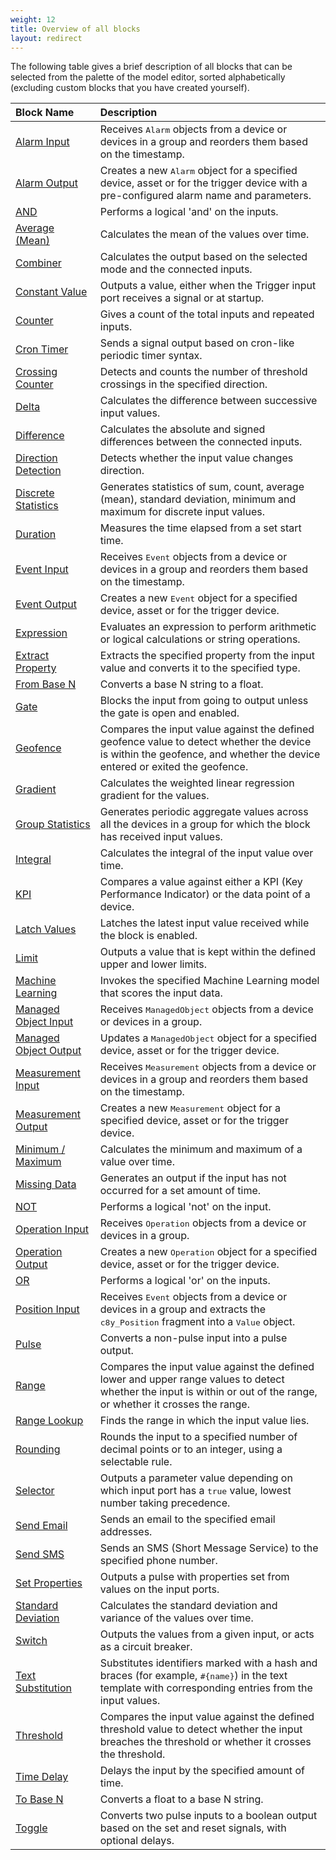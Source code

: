 ```yaml
---
weight: 12
title: Overview of all blocks
layout: redirect
---
```


The following table gives a brief description of all blocks that can be selected from the palette of the model editor, sorted alphabetically (excluding custom blocks that you have created yourself).

|Block Name|Description|
|:---|:---|
|[Alarm Input](#alarm-input)|Receives <tt>Alarm</tt> objects from a device or devices in a group and reorders them based on the timestamp.|
|[Alarm Output](#alarm-output)|Creates a new <tt>Alarm</tt> object for a specified device, asset or for the trigger device with a pre-configured alarm name and parameters.|
|[AND](#and)|Performs a logical 'and' on the inputs.|
|[Average (Mean)](#average-mean)|Calculates the mean of the values over time.|
|[Combiner](#combiner)|Calculates the output based on the selected mode and the connected inputs.|
|[Constant Value](#constant-value)|Outputs a value, either when the Trigger input port receives a signal or at startup.|
|[Counter](#counter)|Gives a count of the total inputs and repeated inputs.|
|[Cron Timer](#cron-timer)|Sends a signal output based on cron-like periodic timer syntax.|
|[Crossing Counter](#crossing-counter)|Detects and counts the number of threshold crossings in the specified direction.|
|[Delta](#delta)|Calculates the difference between successive input values.|
|[Difference](#difference)|Calculates the absolute and signed differences between the connected inputs.|
|[Direction Detection](#direction-detection)|Detects whether the input value changes direction.|
|[Discrete Statistics](#discrete-statistics)|Generates statistics of sum, count, average (mean), standard deviation, minimum and maximum for discrete input values.|
|[Duration](#duration)|Measures the time elapsed from a set start time.|
|[Event Input](#event-input)|Receives <tt>Event</tt> objects from a device or devices in a group and reorders them based on the timestamp.|
|[Event Output](#event-output)|Creates a new <tt>Event</tt> object for a specified device, asset or for the trigger device.|
|[Expression](#expression)|Evaluates an expression to perform arithmetic or logical calculations or string operations.|
|[Extract Property](#extract-property)|Extracts the specified property from the input value and converts it to the specified type.|
|[From Base N](#from-base-n)|Converts a base N string to a float.|
|[Gate](#gate)|Blocks the input from going to output unless the gate is open and enabled.|
|[Geofence](#geofence)|Compares the input value against the defined geofence value to detect whether the device is within the geofence, and whether the device entered or exited the geofence.|
|[Gradient](#gradient)|Calculates the weighted linear regression gradient for the values.|
|[Group Statistics](#group-statistics)|Generates periodic aggregate values across all the devices in a group for which the block has received input values.|
|[Integral](#integral)|Calculates the integral of the input value over time.|
|[KPI](#kpi)|Compares a value against either a KPI (Key Performance Indicator) or the data point of a device.|
|[Latch Values](#latch-values)|Latches the latest input value received while the block is enabled.|
|[Limit](#limit)|Outputs a value that is kept within the defined upper and lower limits.|
|[Machine Learning](#machine-learning)|Invokes the specified Machine Learning model that scores the input data.|
|[Managed Object Input](#managed-object-input)|Receives <tt>ManagedObject</tt> objects from a device or devices in a group.|
|[Managed Object Output](#managed-object-output)|Updates a <tt>ManagedObject</tt> object for a specified device, asset or for the trigger device.|
|[Measurement Input](#measurement-input)|Receives <tt>Measurement</tt> objects from a device or devices in a group and reorders them based on the timestamp.|
|[Measurement Output](#measurement-output)|Creates a new <tt>Measurement</tt> object for a specified device, asset or for the trigger device.|
|[Minimum / Maximum](#minimum--maximum)|Calculates the minimum and maximum of a value over time.|
|[Missing Data](#missing-data)|Generates an output if the input has not occurred for a set amount of time.|
|[NOT](#not)|Performs a logical 'not' on the input.|
|[Operation Input](#operation-input)|Receives <tt>Operation</tt> objects from a device or devices in a group.|
|[Operation Output](#operation-output)|Creates a new <tt>Operation</tt> object for a specified device, asset or for the trigger device.|
|[OR](#or)|Performs a logical 'or' on the inputs.|
|[Position Input](#position-input)|Receives <tt>Event</tt> objects from a device or devices in a group and extracts the <tt>c8y_Position</tt> fragment into a <tt>Value</tt> object.|
|[Pulse](#pulse)|Converts a non-pulse input into a pulse output.|
|[Range](#range)|Compares the input value against the defined lower and upper range values to detect whether the input is within or out of the range, or whether it crosses the range.|
|[Range Lookup](#range-lookup)|Finds the range in which the input value lies.|
|[Rounding](#rounding)|Rounds the input to a specified number of decimal points or to an integer, using a selectable rule.|
|[Selector](#selector)|Outputs a parameter value depending on which input port has a <tt>true</tt> value, lowest number taking precedence.|
|[Send Email](#send-email)|Sends an email to the specified email addresses.|
|[Send SMS](#send-sms)|Sends an SMS (Short Message Service) to the specified phone number.|
|[Set Properties](#set-properties)|Outputs a pulse with properties set from values on the input ports.|
|[Standard Deviation](#standard-deviation)|Calculates the standard deviation and variance of the values over time.|
|[Switch](#switch)|Outputs the values from a given input, or acts as a circuit breaker.|
|[Text Substitution](#text-substitution)|Substitutes identifiers marked with a hash and braces (for example, <tt>#{name}</tt>) in the text template with corresponding entries from the input values.|
|[Threshold](#threshold)|Compares the input value against the defined threshold value to detect whether the input breaches the threshold or whether it crosses the threshold.|
|[Time Delay](#time-delay)|Delays the input by the specified amount of time.|
|[To Base N](#to-base-n)|Converts a float to a base N string.|
|[Toggle](#toggle)|Converts two pulse inputs to a boolean output based on the set and reset signals, with optional delays.|